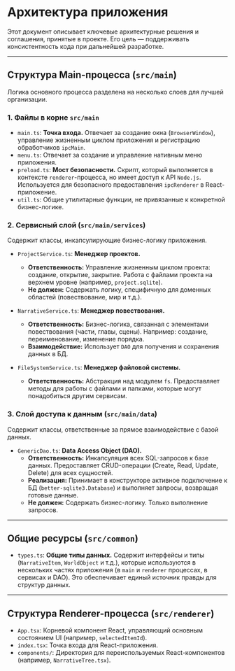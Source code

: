 # Архитектура приложения

Этот документ описывает ключевые архитектурные решения и соглашения, принятые в проекте. Его цель — поддерживать консистентность кода при дальнейшей разработке.

---

## Структура Main-процесса (`src/main`)

Логика основного процесса разделена на несколько слоев для лучшей организации.

### 1. Файлы в корне `src/main`

*   `main.ts`: **Точка входа.** Отвечает за создание окна (`BrowserWindow`), управление жизненным циклом приложения и регистрацию обработчиков `ipcMain`.
*   `menu.ts`: Отвечает за создание и управление нативным меню приложения.
*   `preload.ts`: **Мост безопасности.** Скрипт, который выполняется в контексте `renderer`-процесса, но имеет доступ к API `Node.js`. Используется для безопасного предоставления `ipcRenderer` в React-приложение.
*   `util.ts`: Общие утилитарные функции, не привязанные к конкретной бизнес-логике.

### 2. Сервисный слой (`src/main/services`)

Содержит классы, инкапсулирующие бизнес-логику приложения.

*   `ProjectService.ts`: **Менеджер проектов.**
    *   **Ответственность:** Управление жизненным циклом проекта: создание, открытие, закрытие. Работа с файлами проекта на верхнем уровне (например, `project.sqlite`).
    *   **Не должен:** Содержать логику, специфичную для доменных областей (повествование, мир и т.д.).

*   `NarrativeService.ts`: **Менеджер повествования.**
    *   **Ответственность:** Бизнес-логика, связанная с элементами повествования (части, главы, сцены). Например: создание, переименование, изменение порядка.
    *   **Взаимодействие:** Использует `DAO` для получения и сохранения данных в БД.

*   `FileSystemService.ts`: **Менеджер файловой системы.**
    *   **Ответственность:** Абстракция над модулем `fs`. Предоставляет методы для работы с файлами и папками, которые могут понадобиться другим сервисам.

### 3. Слой доступа к данным (`src/main/data`)

Содержит классы, ответственные за прямое взаимодействие с базой данных.

*   `GenericDao.ts`: **Data Access Object (DAO).**
    *   **Ответственность:** Инкапсуляция всех SQL-запросов к базе данных. Предоставляет CRUD-операции (Create, Read, Update, Delete) для всех сущностей.
    *   **Реализация:** Принимает в конструкторе активное подключение к БД (`better-sqlite3.Database`) и выполняет запросы, возвращая готовые данные.
    *   **Не должен:** Содержать бизнес-логику. Только выполнение запросов.

---

## Общие ресурсы (`src/common`)

*   `types.ts`: **Общие типы данных.** Содержит интерфейсы и типы (`NarrativeItem`, `WorldObject` и т.д.), которые используются в нескольких частях приложения (в `main` и `renderer` процессах, в сервисах и DAO). Это обеспечивает единый источник правды для структур данных.

---

## Структура Renderer-процесса (`src/renderer`)

*   `App.tsx`: Корневой компонент React, управляющий основным состоянием UI (например, `selectedItemId`).
*   `index.tsx`: Точка входа для React-приложения.
*   `components/`: Директория для переиспользуемых React-компонентов (например, `NarrativeTree.tsx`).
